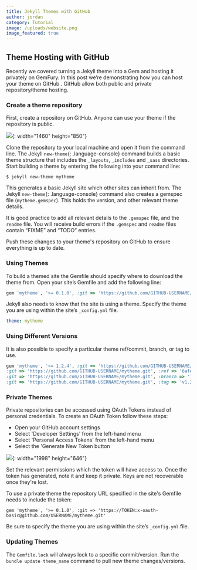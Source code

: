 ```yaml
---
title: Jekyll Themes with GitHub
author: jordan
category: Tutorial
image: /uploads/website.png
image_featured: true
---
```


## Theme Hosting with GitHub

Recently we covered turning a Jekyll theme into a Gem and hosting it privately on GemFury. In this post we’re demonstrating how you can host your theme on GitHub . GitHub allow both public and private repository/theme hosting.

### Create a theme repository

First, create a repository on GitHub. Anyone can use your theme if the repository is public.

![](/images/blog/jekyll-themes-with-github/screen-shot-2019-06-27-at-9-59-17-am.png){: width="1460" height="850"}

Clone the repository to your local machine and open it from the command line. The Jekyll&nbsp;`new-theme`{: .language-console} command builds a basic theme structure that includes the `_layouts`, `_includes` and `_sass` directories. Start building a theme by entering the following into your command line:

~~~shell
$ jekyll new-theme mytheme
~~~

This generates a basic Jekyll site which other sites can inherit from. The Jekyll&nbsp;`new-theme`{: .language-console} command also creates a gemspec file (`mytheme.gemspec`). This holds the version, and other relevant theme details.

It is good practice to add all relevant details to the `.gemspec` file, and the `readme` file. You will receive build errors if the `.gemspec` and `readme` files contain “FIXME” and “TODO” entries.

Push these changes to your theme's repository on GitHub to ensure everything is up to date.

### Using Themes

To build a themed site the Gemfile should specify where to download the theme from. Open your site’s Gemfile and add the following line:

~~~ruby
gem 'mytheme', '>= 0.1.0', :git => 'https://github.com/GITHUB-USERNAME/mytheme.git'
~~~

Jekyll also needs to know that the site is using a theme. Specify the theme you are using within the site’s `_config.yml` file.

~~~yaml
theme: mytheme
~~~

### **Using Different Versions**

It is also possible to specify a particular theme ref/commit, branch, or tag to use.

~~~ruby
gem 'mytheme', '>= 1.2.4', :git => 'https://github.com/GITHUB-USERNAME/mytheme.git'
:git => 'https://github.com/GITHUB-USERNAME/mytheme.git', :ref => '6afec'
:git => 'https://github.com/GITHUB-USERNAME/mytheme.git', :branch => '1-2-beta'
:git => 'https://github.com/GITHUB-USERNAME/mytheme.git', :tag => 'v1.2.4'
~~~

### Private Themes

Private repositories can be accessed using OAuth Tokens instead of personal credentials. To create an OAuth Token follow these steps:

* Open your GitHub account settings
* Select 'Developer Settings' from the left-hand menu
* Select 'Personal Access Tokens' from the left-hand menu
* Select the 'Generate New Token button

![](/images/blog/jekyll-themes-with-github/screen-shot-2019-06-27-at-9-56-42-am.png){: width="1998" height="646"}

Set the relevant permissions which the token will have access to. Once the token has generated, note it and keep it private. Keys are not recoverable once they're lost.

To use a private theme the repository URL specified in the site's Gemfile needs to include the token:

~~~
gem 'mytheme', '>= 0.1.0', :git => 'https://TOKEN:x-oauth-basic@github.com/USERNAME/mytheme.git'
~~~

Be sure to specify the theme you are using within the site’s `_config.yml` file.

### Updating Themes

The `Gemfile.lock` will always lock to a specific commit/version. Run the `bundle update theme_name` command to pull new theme changes/versions.